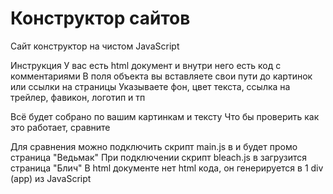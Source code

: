 # Конструктор сайтов

Сайт конструктор на чистом JavaScript 

Инструкция
У вас есть html документ и внутри него есть код с комментариями
В поля объекта вы вставляете свои пути до картинок или ссылки на страницы
Указываете фон, цвет текста, ссылка на трейлер, фавикон, логотип и тп

Всё будет собрано по вашим картинкам и тексту
Что бы проверить как это работает, сравните

Для сравнения можно подключить скрипт main.js в <head> и будет промо страница "Ведьмак"
При подключении скрипт bleach.js в <head> загрузится страница "Блич"
В html документе нет html кода, он генерируется в 1 div (app) из JavaScript
